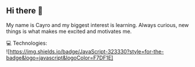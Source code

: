 ## Hi there 👋

My name is Cayro and my biggest interest is learning. Always curious, new things is what makes me excited and motivates me.

💻 Technologies: <br>
![https://img.shields.io/badge/JavaScript-323330?style=for-the-badge&logo=javascript&logoColor=F7DF1E]
